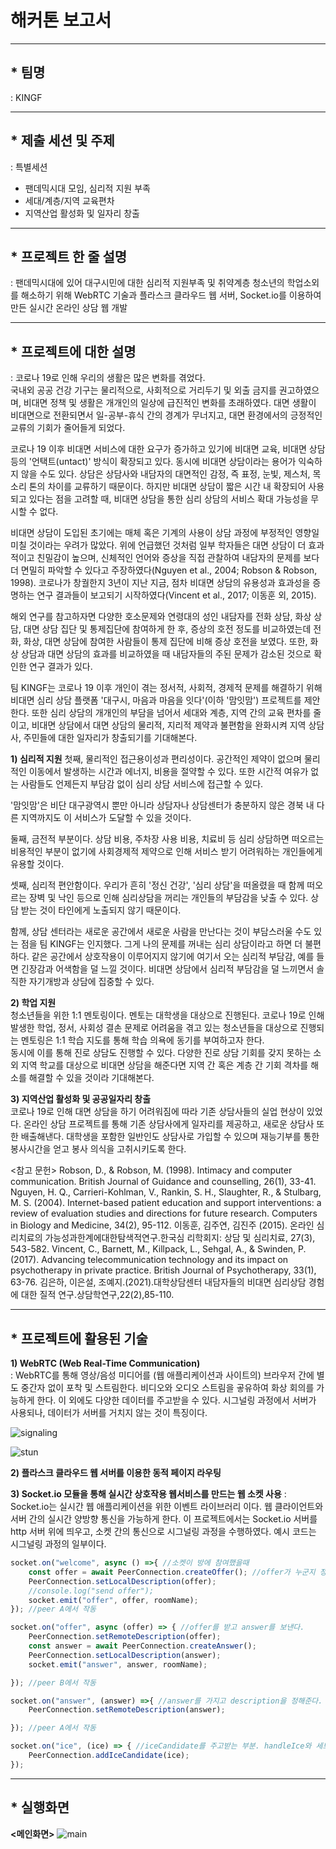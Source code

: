 # 해커톤 보고서
---
## * 팀명 
: KINGF

---

## * 제출 세션 및 주제  
: 특별세션  
  - 팬데믹시대 모임, 심리적 지원 부족
  - 세대/계층/지역 교육편차
  - 지역산업 활성화 및 일자리 창출  
---

  

## * 프로젝트 한 줄 설명
 : 팬데믹시대에 있어 대구시민에 대한 심리적 지원부족 및 취약계층 청소년의 학업소외를 해소하기 위해 WebRTC 기술과 플라스크 클라우드 웹 서버, Socket.io를 이용하여 만든 실시간 온라인 상담 웹 개발


---

## * 프로젝트에 대한 설명  
: 코로나 19로 인해 우리의 생활은 많은 변화를 겪었다.  
  국내외 공공 건강 기구는 물리적으로, 사회적으로 거리두기 및 외출 금지를 권고하였으며, 비대면 정책 및 생활은 개개인의 일상에 급진적인 변화를 초래하였다. 대면 생활이 비대면으로 전환되면서 일-공부-휴식 간의 경계가 무너지고, 대면 환경에서의 긍정적인 교류의 기회가 줄어들게 되었다.
   
 코로나 19 이후 비대면 서비스에 대한 요구가 증가하고 있기에 비대면 교육, 비대면 상담 등의 '언택트(untact)' 방식이 확장되고 있다. 동시에 비대면 상담이라는 용어가 익숙하지 않을 수도 있다. 상담은 상담사와 내담자의 대면적인 감정, 즉 표정, 눈빛, 제스처, 목소리 톤의 차이를 교류하기 때문이다. 하지만 비대면 상담이 짧은 시간 내 확장되어 사용되고 있다는 점을 고려할 때, 비대면 상담을 통한 심리 상담의 서비스 확대 가능성을 무시할 수 없다.  
 
 비대면 상담이 도입된 초기에는 매체 혹은 기계의 사용이 상담 과정에 부정적인 영향일 미칠 것이라는 우려가 많았다. 위에 언급했던 것처럼 일부 학자들은 대면 상담이 더 효과적이고 친밀감이 높으며, 신체적인 언어와 증상을 직접 관찰하여 내담자의 문제를 보다 더 면밀히 파악할 수 있다고 주장하였다(Nguyen et al., 2004; Robson & Robson, 1998). 코로나가 창궐한지 3년이 지난 지금, 점차 비대면 상담의 유용성과 효과성을 증명하는 연구 결과들이 보고되기 시작하였다(Vincent et al., 2017; 이동훈 외, 2015).  
 
 해외 연구를 참고하자면 다양한 호소문제와 연령대의 성인 내담자를 전화 상담, 화상 상담, 대면 상담 집단 및 통제집단에 참여하게 한 후, 증상의 호전 정도를 비교하였는데 전화, 화상, 대면 상담에 참여한 사람들이 통제 집단에 비해 증상 호전을 보였다. 또한, 화상 상담과 대면 상담의 효과를 비교하였을 때 내담자들의 주된 문제가 감소된 것으로 확인한 연구 결과가 있다.  
 
 팀 KINGF는 코로나 19 이후 개인이 겪는 정서적, 사회적, 경제적 문제를 해결하기 위해 비대면 심리 상담 플랫폼 '대구시, 마음과 마음을 잇다'(이하 '맘잇맘') 프로젝트를 제안한다. 또한 심리 상담의 개개인의 부담을 넘어서 세대와 계층, 지역 간의 교육 편차를 줄이고, 비대면 상담에서 대면 상담의 물리적, 지리적 제약과 불편함을 완화시켜 지역 상담사, 주민들에 대한 일자리가 창출되기를 기대해본다.  

  __1) 심리적 지원__
첫째, 물리적인 접근용이성과 편리성이다. 공간적인 제약이 없으며 물리적인 이동에서 발생하는 시간과 에너지, 비용을 절약할 수 있다. 또한 시간적 여유가 없는 사람들도 언제든지 부담감 없이 심리 상담 서비스에 접근할 수 있다. 

'맘잇맘'은 비단 대구광역시 뿐만 아니라 상담자나 상담센터가 충분하지 않은 경북 내 다른 지역까지도 이 서비스가 도달할 수 있을 것이다. 

둘째, 금전적 부분이다. 상담 비용, 주차장 사용 비용, 치료비 등 심리 상담하면 떠오르는 비용적인 부분이 없기에 사회경제적 제약으로 인해 서비스 받기 어려워하는 개인들에게 유용할 것이다.

셋째, 심리적 편안함이다. 우리가 흔히 '정신 건강', '심리 상담'을 떠올렸을 때 함께 떠오르는 장벽 및 낙인 등으로 인해 심리상담을 꺼리는 개인들의 부담감을 낮출 수 있다. 상담 받는 것이 타인에게 노출되지 않기 때문이다.

함께, 상담 센터라는 새로운 공간에서 새로운 사람을 만난다는 것이 부담스러울 수도 있는 점을 팀 KINGF는 인지했다. 그게 나의 문제를 꺼내는 심리 상담이라고 하면 더 불편하다. 같은 공간에서 상호작용이 이루어지지 않기에 여기서 오는 심리적 부담감, 예를 들면 긴장감과 어색함을 덜 느낄 것이다. 비대면 상담에서 심리적 부담감을 덜 느끼면서 솔직한 자기개방과 상담에 집중할 수 있다.

  __2) 학업 지원__  
  청소년들을 위한 1:1 멘토링이다. 멘토는 대학생을 대상으로 진행된다. 코로나 19로 인해 발생한 학업, 정서, 사회성 결손 문제로 어려움을 겪고 있는 청소년들을 대상으로 진행되는 멘토링은 1:1 학습 지도를 통해 학습 의욕에 동기를 부여하고자 한다.  
  동시에 이를 통해 진로 상담도 진행할 수 있다. 다양한 진로 상담 기회를 갖지 못하는 소외 지역 학교를 대상으로 비대면 상담을 해준다면 지역 간 혹은 계층 간 기회 격차를 해소를 해결할 수 있을 것이라 기대해본다. 

  __3) 지역산업 활성화 및 공공일자리 창출__  
코로나 19로 인해 대면 상담을 하기 어려워짐에 따라 기존 상담사들의 실업 현상이 있었다. 온라인 상담 프로젝트를 통해 기존 상담사에게 일자리를 제공하고, 새로운 상담사 또한 배출해낸다. 대학생을 포함한 일반인도 상담사로 가입할 수 있으며 재능기부를 통한 봉사시간을 얻고 봉사 의식을 고취시키도록 한다.

<참고 문헌>
     Robson, D., & Robson, M. (1998). Intimacy and computer communication.   British Journal of Guidance and counselling, 26(1), 33-41. 
     Nguyen, H. Q., Carrieri-Kohlman, V., Rankin, S. H., Slaughter, R., & Stulbarg, M. S. (2004). Internet-based patient education and support interventions: a review of evaluation studies and directions for future research. Computers in Biology and Medicine, 34(2), 95-112. 
     이동훈, 김주연, 김진주 (2015). 온라인 심리치료의 가능성과한계에대한탐색적연구.한국심 리학회지: 상담 및 심리치료, 27(3), 543-582. 
     Vincent, C., Barnett, M., Killpack, L., Sehgal, A., & Swinden, P. (2017). Advancing telecommunication technology and its impact on psychotherapy in private practice. British Journal of Psychotherapy, 33(1), 63-76. 
     김은하, 이은설, 조예지.(2021).대학상담센터 내담자들의 비대면 심리상담 경험에 대한 질적 연구.상담학연구,22(2),85-110.


---
## *   프로젝트에 활용된 기술  
__1) WebRTC (Web Real-Time Communication)__  
   : WebRTC를 통해 영상/음성 미디어를 (웹 애플리케이션과 사이트의) 브라우저 간에 별도 중간자 없이 포착 및 스트림한다. 비디오와 오디오 스트림을 곻유하여 
     화상 회의를 가능하게 한다. 이 외에도 다양한 데이터를 주고받을 수 있다. 시그널링 과정에서 서버가 사용되나, 데이터가 서버를 거치지 않는 것이 특징이다.
     
 ![signaling](https://i.esdrop.com/d/f/an4JniYuDJ/PeLn4sNntt.png)
    
 ![stun](https://i.esdrop.com/d/f/an4JniYuDJ/8ypWsUzL80.png)


__2) 플라스크 클라우드 웹 서버를 이용한 동적 페이지 라우팅__  


__3) Socket.io 모듈을 통해 실시간 상호작용 웹서비스를 만드는 웹 소켓 사용__
   : Socket.io는 실시간 웹 애플리케이션을 위한 이벤트 라이브러리 이다. 웹 클라이언트와 서버 간의 실시간 양방향 통신을 가능하게 한다.
     이 프로젝트에서는 Socket.io 서버를 http 서버 위에 띄우고, 소켓 간의 통신으로 시그널링 과정을 수행하였다. 
     예시 코드는 시그널링 과정의 일부이다.
~~~JavaScript
socket.on("welcome", async () =>{ //소켓이 방에 참여했을때
    const offer = await PeerConnection.createOffer(); //offer가 누군지 정해줘.
    PeerConnection.setLocalDescription(offer);
    //console.log("send offer");
    socket.emit("offer", offer, roomName);
}); //peer A에서 작동

socket.on("offer", async (offer) => { //offer를 받고 answer를 보낸다.
    PeerConnection.setRemoteDescription(offer);
    const answer = await PeerConnection.createAnswer();
    PeerConnection.setLocalDescription(answer);
    socket.emit("answer", answer, roomName);

}); //peer B에서 작동

socket.on("answer", (answer) =>{ //answer를 가지고 description을 정해준다.
    PeerConnection.setRemoteDescription(answer);

}); //peer A에서 작동

socket.on("ice", (ice) => { //iceCandidate를 주고받는 부분. handleIce와 세트
    PeerConnection.addIceCandidate(ice);
});
~~~

---
## * 실행화면  
__<메인화면>__
![main](https://i.esdrop.com/d/f/an4JniYuDJ/VYdGh9cCV8.png)
